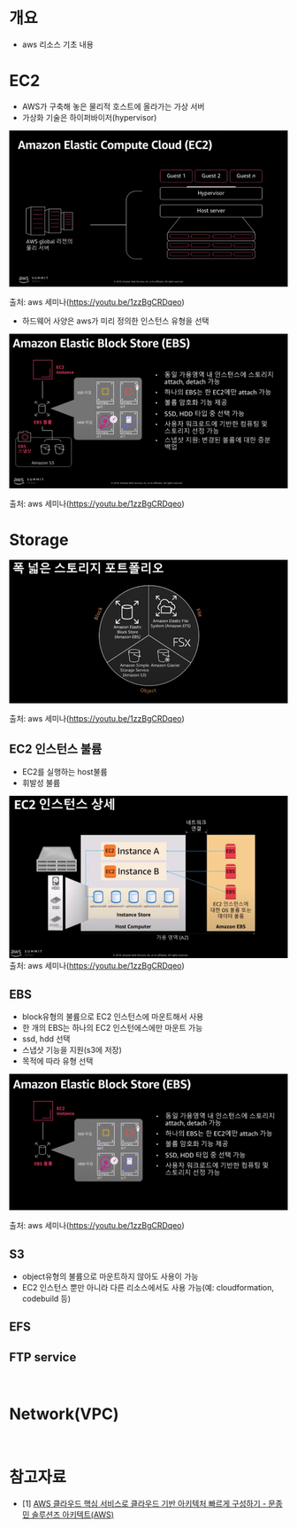 # 개요
* aws 리소스 기초 내용

# EC2
* AWS가 구축해 놓은 물리적 호스트에 올라가는 가상 서버
* 가상화 기술은 하이퍼바이저(hypervisor)

![](imgs/ec2_hypervisor.png)

출처: aws 세미나(https://youtu.be/1zzBgCRDqeo)

* 하드웨어 사양은 aws가 미리 정의한 인스턴스 유형을 선택

![](imgs/ec2_type.png)

출처: aws 세미나(https://youtu.be/1zzBgCRDqeo)

# Storage

![](imgs/storage_type.png)

출처: aws 세미나(https://youtu.be/1zzBgCRDqeo)

## EC2 인스턴스 불륨
* EC2를 실행하는 host불륨
* 휘발성 불륨

![](imgs/ec2_store.png)
출처: aws 세미나(https://youtu.be/1zzBgCRDqeo)

## EBS
* block유형의 불륨으로 EC2 인스턴스에 마운트해서 사용
* 한 개의 EBS는 하나의 EC2 인스턴에스에만 마운트 가능
* ssd, hdd 선택
* 스냅샷 기능을 지원(s3에 저장)
* 목적에 따라 유형 선택

![](imgs/ebs_type.png)

출처: aws 세미나(https://youtu.be/1zzBgCRDqeo)

## S3
* object유형의 불륨으로 마운트하지 않아도 사용이 가능
* EC2 인스턴스 뿐만 아니라 다른 리소스에서도 사용 가능(예: cloudformation, codebuild 등)


## EFS
## FTP service

<br>

# Network(VPC)

<br>

# 참고자료
* [1] [AWS 클라우드 핵심 서비스로 클라우드 기반 아키텍처 빠르게 구성하기 - 문종민 솔루션즈 아키텍트(AWS)](https://youtu.be/1zzBgCRDqeo)